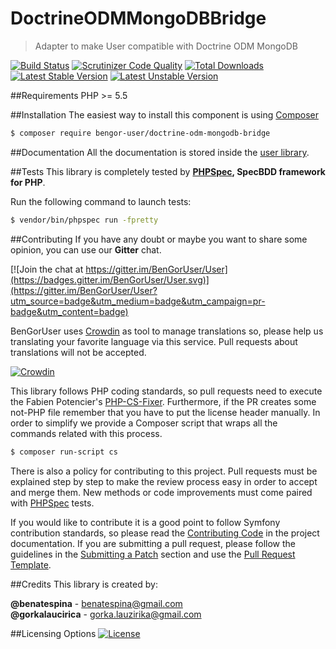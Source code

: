 # DoctrineODMMongoDBBridge
> Adapter to make User compatible with Doctrine ODM MongoDB

[![Build Status](https://travis-ci.org/BenGorUser/DoctrineODMMongoDBBridge.svg?branch=master)](https://travis-ci.org/BenGorUser/DoctrineODMMongoDBBridge)
[![Scrutinizer Code Quality](https://scrutinizer-ci.com/g/BenGorUser/DoctrineODMMongoDBBridge/badges/quality-score.png?b=master)](https://scrutinizer-ci.com/g/BenGorUser/DoctrineODMMongoDBBridge/?branch=master)
[![Total Downloads](https://poser.pugx.org/bengor-user/doctrine-odm-mongodb-bridge/downloads)](https://packagist.org/packages/bengor-user/doctrine-odm-mongodb-bridge/)
[![Latest Stable Version](https://poser.pugx.org/bengor-user/doctrine-odm-mongodb-bridge/v/stable.svg)](https://packagist.org/packages/bengor-user/doctrine-odm-mongodb-bridge/)
[![Latest Unstable Version](https://poser.pugx.org/bengor-user/doctrine-odm-mongodb-bridge/v/unstable.svg)](https://packagist.org/packages/bengor-user/doctrine-odm-mongodb-bridge/)

##Requirements
PHP >= 5.5

##Installation
The easiest way to install this component is using [Composer][6]
```bash
$ composer require bengor-user/doctrine-odm-mongodb-bridge
```

##Documentation
All the documentation is stored inside the [user library](https://github.com/BenGorUser/User/blob/master/docs/index.md).

##Tests
This library is completely tested by **[PHPSpec][1], SpecBDD framework for PHP**.

Run the following command to launch tests:
```bash
$ vendor/bin/phpspec run -fpretty
```

##Contributing
If you have any doubt or maybe you want to share some opinion, you can use our **Gitter** chat.

[![Join the chat at https://gitter.im/BenGorUser/User](https://badges.gitter.im/BenGorUser/User.svg)](https://gitter.im/BenGorUser/User?utm_source=badge&utm_medium=badge&utm_campaign=pr-badge&utm_content=badge)

BenGorUser uses [Crowdin][7] as tool to manage translations so, please help us translating your favorite language
via this service. Pull requests about translations will not be accepted.

[![Crowdin](https://d322cqt584bo4o.cloudfront.net/bengoruser/localized.svg)](https://crowdin.com/project/bengoruser)

This library follows PHP coding standards, so pull requests need to execute the Fabien Potencier's [PHP-CS-Fixer][5].
Furthermore, if the PR creates some not-PHP file remember that you have to put the license header manually. In order
to simplify we provide a Composer script that wraps all the commands related with this process.
```bash
$ composer run-script cs
```

There is also a policy for contributing to this project. Pull requests must be explained step by step to make the
review process easy in order to accept and merge them. New methods or code improvements must come paired with
[PHPSpec][1] tests.

If you would like to contribute it is a good point to follow Symfony contribution standards, so please read the
[Contributing Code][2] in the project documentation. If you are submitting a pull request, please follow the guidelines
in the [Submitting a Patch][3] section and use the [Pull Request Template][4].

##Credits
This library is created by:
>
**@benatespina** - [benatespina@gmail.com](mailto:benatespina@gmail.com)<br>
**@gorkalaucirica** - [gorka.lauzirika@gmail.com](mailto:gorka.lauzirika@gmail.com)

##Licensing Options
[![License](https://poser.pugx.org/bengor-user/doctrine-odm-mongodb-bridge/license.svg)](https://github.com/BenGorUser/DoctrineODMMongoDBBridge/blob/master/LICENSE)

[1]: http://www.phpspec.net/
[2]: http://symfony.com/doc/current/contributing/code/index.html
[3]: http://symfony.com/doc/current/contributing/code/patches.html#check-list
[4]: http://symfony.com/doc/current/contributing/code/patches.html#make-a-pull-request
[5]: http://cs.sensiolabs.org/
[6]: http://getcomposer.org
[7]: https://crowdin.com/
